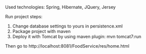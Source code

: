 Used technologies:
Spring, Hibernate, JQuery, Jersey

Run project steps:
1) Change database settings to yours in persistence.xml
2) Package project with maven
3) Deploy it with Tomcat by using maven plugin: mvn tomcat7:run

Then go to http://localhost:8081/FoodService/res/home.html